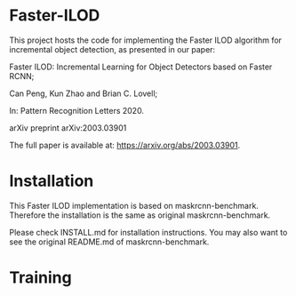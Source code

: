 # Faster-ILOD
This project hosts the code for implementing the Faster ILOD algorithm for incremental object detection, as presented in our paper:

Faster ILOD: Incremental Learning for Object Detectors based on Faster RCNN;

Can Peng, Kun Zhao and Brian C. Lovell;

In: Pattern Recognition Letters 2020.

arXiv preprint 	arXiv:2003.03901

The full paper is available at: https://arxiv.org/abs/2003.03901.

# Installation

This Faster ILOD implementation is based on maskrcnn-benchmark. Therefore the installation is the same as original maskrcnn-benchmark.

Please check INSTALL.md for installation instructions. You may also want to see the original README.md of maskrcnn-benchmark.

# Training
